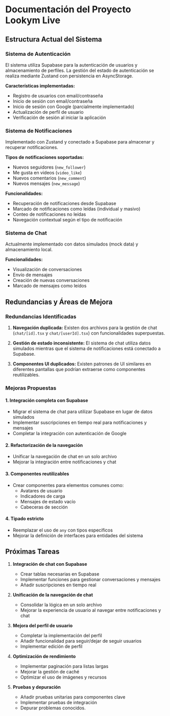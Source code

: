 # Documentación del Proyecto Lookym Live

## Estructura Actual del Sistema

### Sistema de Autenticación

El sistema utiliza Supabase para la autenticación de usuarios y almacenamiento de perfiles. La gestión del estado de autenticación se realiza mediante Zustand con persistencia en AsyncStorage.

**Características implementadas:**

- Registro de usuarios con email/contraseña
- Inicio de sesión con email/contraseña
- Inicio de sesión con Google (parcialmente implementado)
- Actualización de perfil de usuario
- Verificación de sesión al iniciar la aplicación

### Sistema de Notificaciones

Implementado con Zustand y conectado a Supabase para almacenar y recuperar notificaciones.

**Tipos de notificaciones soportadas:**

- Nuevos seguidores (`new_follower`)
- Me gusta en videos (`video_like`)
- Nuevos comentarios (`new_comment`)
- Nuevos mensajes (`new_message`)

**Funcionalidades:**

- Recuperación de notificaciones desde Supabase
- Marcado de notificaciones como leídas (individual y masivo)
- Conteo de notificaciones no leídas
- Navegación contextual según el tipo de notificación

### Sistema de Chat

Actualmente implementado con datos simulados (mock data) y almacenamiento local.

**Funcionalidades:**

- Visualización de conversaciones
- Envío de mensajes
- Creación de nuevas conversaciones
- Marcado de mensajes como leídos

## Redundancias y Áreas de Mejora

### Redundancias Identificadas

1. **Navegación duplicada:** Existen dos archivos para la gestión de chat (`chat/[id].tsx` y `chat/[userId].tsx`) con funcionalidades superpuestas.

2. **Gestión de estado inconsistente:** El sistema de chat utiliza datos simulados mientras que el sistema de notificaciones está conectado a Supabase.

3. **Componentes UI duplicados:** Existen patrones de UI similares en diferentes pantallas que podrían extraerse como componentes reutilizables.

### Mejoras Propuestas

#### 1. Integración completa con Supabase

- Migrar el sistema de chat para utilizar Supabase en lugar de datos simulados
- Implementar suscripciones en tiempo real para notificaciones y mensajes
- Completar la integración con autenticación de Google

#### 2. Refactorización de la navegación

- Unificar la navegación de chat en un solo archivo
- Mejorar la integración entre notificaciones y chat

#### 3. Componentes reutilizables

- Crear componentes para elementos comunes como:
  - Avatares de usuario
  - Indicadores de carga
  - Mensajes de estado vacío
  - Cabeceras de sección

#### 4. Tipado estricto

- Reemplazar el uso de `any` con tipos específicos
- Mejorar la definición de interfaces para entidades del sistema

## Próximas Tareas

1. **Integración de chat con Supabase**
   - Crear tablas necesarias en Supabase
   - Implementar funciones para gestionar conversaciones y mensajes
   - Añadir suscripciones en tiempo real

2. **Unificación de la navegación de chat**
   - Consolidar la lógica en un solo archivo
   - Mejorar la experiencia de usuario al navegar entre notificaciones y chat

3. **Mejora del perfil de usuario**
   - Completar la implementación del perfil
   - Añadir funcionalidad para seguir/dejar de seguir usuarios
   - Implementar edición de perfil

4. **Optimización de rendimiento**
   - Implementar paginación para listas largas
   - Mejorar la gestión de caché
   - Optimizar el uso de imágenes y recursos

5. **Pruebas y depuración**
   - Añadir pruebas unitarias para componentes clave
   - Implementar pruebas de integración
   - Depurar problemas conocidos.
